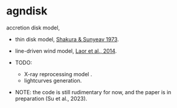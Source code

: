 # agndisk

accretion disk model,

- thin disk model, [Shakura & Sunyeav 1973](https://ui.adsabs.harvard.edu/abs/1973A%26A....24..337S/abstract).
- line-driven wind model, [Laor et al., 2014](https://ui.adsabs.harvard.edu/abs/2014MNRAS.438.3024L/abstract).

- TODO:
  - X-ray reprocessing model .
  - lightcurves generation.

- NOTE: the code is still rudimentary for now, and the paper is in preparation (Su et al., 2023).
